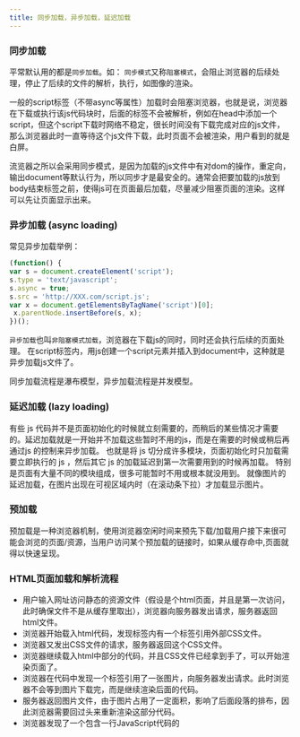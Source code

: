 ```yaml
---
title: 同步加载，异步加载，延迟加载
---
```


### 同步加载

平常默认用的都是`同步加载`。如：<script src="http://XXX.com/script.js"></script>
`同步模式`又称`阻塞模式`，会阻止浏览器的后续处理，停止了后续的文件的解析，执行，如图像的渲染。

一般的script标签（不带async等属性）加载时会阻塞浏览器，也就是说，浏览器在下载或执行该js代码块时，后面的标签不会被解析，例如在head中添加一个script，但这个script下载时网络不稳定，很长时间没有下载完成对应的js文件，那么浏览器此时一直等待这个js文件下载，此时页面不会被渲染，用户看到的就是白屏。

流览器之所以会采用同步模式，是因为加载的js文件中有对dom的操作，重定向，输出document等默认行为，所以同步才是最安全的。通常会把要加载的js放到body结束标签之前，使得js可在页面最后加载，尽量减少阻塞页面的渲染。这样可以先让页面显示出来。

### 异步加载 (async loading)

常见异步加载举例：
```js
(function() {
var s = document.createElement('script');
s.type = 'text/javascript';
s.async = true;
s.src = 'http://XXX.com/script.js';
var x = document.getElementsByTagName('script')[0];
 x.parentNode.insertBefore(s, x);
})();
```

`异步加载`也叫`非阻塞模式加载`，浏览器在下载js的同时，同时还会执行后续的页面处理。
在script标签内，用js创建一个script元素并插入到document中，这种就是异步加载js文件了。

同步加载流程是瀑布模型，异步加载流程是并发模型。

### 延迟加载 (lazy loading)

有些 js 代码并不是页面初始化的时候就立刻需要的，而稍后的某些情况才需要的。延迟加载就是一开始并不加载这些暂时不用的js，而是在需要的时候或稍后再通过js 的控制来异步加载。
也就是将 js 切分成许多模块，页面初始化时只加载需要立即执行的 js ，然后其它 js 的加载延迟到第一次需要用到的时候再加载。
特别是页面有大量不同的模块组成，很多可能暂时不用或根本就没用到。
就像图片的延迟加载，在图片出现在可视区域内时（在滚动条下拉）才加载显示图片。

### 预加载

预加载是一种浏览器机制，使用浏览器空闲时间来预先下载/加载用户接下来很可能会浏览的页面/资源，当用户访问某个预加载的链接时，如果从缓存命中,页面就得以快速呈现。

### HTML页面加载和解析流程

- 用户输入网址访问静态的资源文件（假设是个html页面，并且是第一次访问，此时确保文件不是从缓存里取出），浏览器向服务器发出请求，服务器返回html文件。
- 浏览器开始载入html代码，发现<head>标签内有一个<link>标签引用外部CSS文件。
- 浏览器又发出CSS文件的请求，服务器返回这个CSS文件。
- 浏览器继续载入html中<body>部分的代码，并且CSS文件已经拿到手了，可以开始渲染页面了。
- 浏览器在代码中发现一个<img>标签引用了一张图片，向服务器发出请求。此时浏览器不会等到图片下载完，而是继续渲染后面的代码。
- 服务器返回图片文件，由于图片占用了一定面积，影响了后面段落的排布，因此浏览器需要回过头来重新渲染这部分代码。
- 浏览器发现了一个包含一行JavaScript代码的<script>标签，赶快运行它。
- Javascript脚本执行了这条语句，它命令浏览器隐藏掉代码中的某个<style>（style.display=”none”）。
- 当遇到</html>代码时，渲染结束。

### 加载方式

```js
window.onload = function(){
  // some code
}
```

这段代码会在 **整个页面的document全部加载完成以后执行**。不幸的这种方式不仅要求页面的DOM tree全部加载完成，而且要求所有的外部图片和资源全部加载完成。更不幸的是，如果外部资源，例如图片需要很长时间来加载，那么这个js效果就会让用户感觉失效了。

```js
$(document).ready(function(){
  //some code
})
```
简写形式：

```js
$(function(){
  //some code
})
```
就仅仅 **只需要加载所有的DOM结构**，在浏览器把所有的HTML放入DOM树之前就执行js效果。包括在加载外部图片和资源之前。
